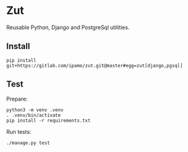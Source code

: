 Zut
===

Reusable Python, Django and PostgreSql utilities.

## Install

    pip install git+https://gitlab.com/ipamo/zut.git@master#egg=zut[django,pgsql]

## Test

Prepare:

    python3 -m venv .venv
    . .venv/bin/activate
    pip install -r requirements.txt

Run tests:

    ./manage.py test
